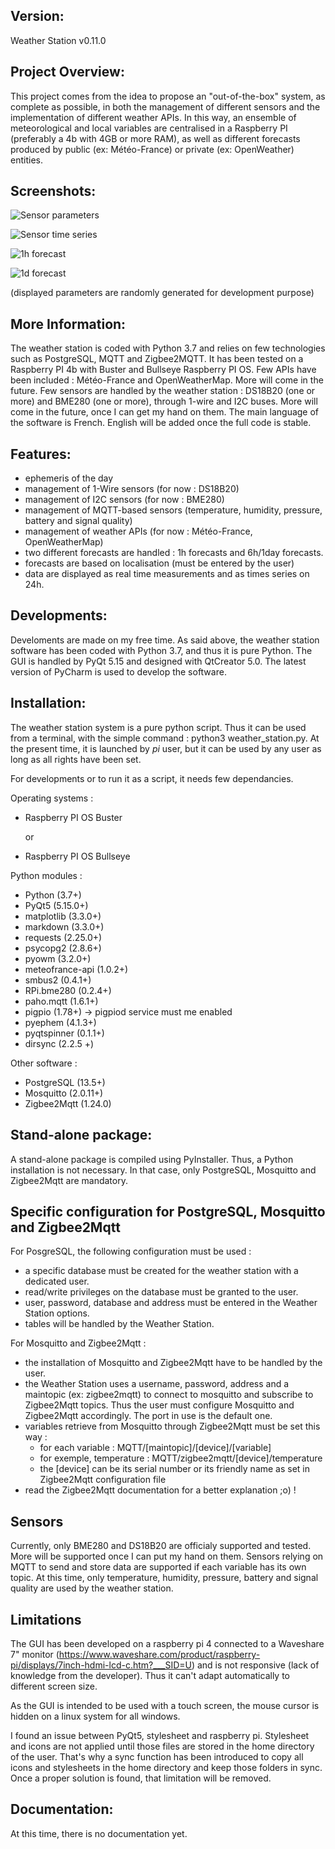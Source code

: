 Version:
--------

Weather Station v0.11.0


Project Overview:
-----------------

This project comes from the idea to propose an "out-of-the-box" system, as complete as possible, in both the management of different sensors and the implementation of different weather APIs. In this way, an ensemble of meteorological and local variables are centralised in a Raspberry PI (preferably a 4b with 4GB or more RAM), as well as different forecasts produced by public (ex: Météo-France) or private (ex: OpenWeather) entities.


Screenshots:
------------

![Sensor parameters](screenshots/screenshot_1.png?raw=true "Parameters from different sensors") 

![Sensor time series](screenshots/screenshot_4.png?raw=true "Parameters can be displayed as time series")

![1h forecast](screenshots/screenshot_2.png?raw=true "Forecast every 1h on a 24h period")

![1d forecast](screenshots/screenshot_3.png?raw=true "Forecast every day on a 5d period")

(displayed parameters are randomly generated for development purpose)


More Information:
-----------------

The weather station is coded with Python 3.7 and relies on few technologies such as PostgreSQL, MQTT and Zigbee2MQTT. It has been tested on a Raspberry PI 4b with Buster and Bullseye Raspberry PI OS.
Few APIs have been included : Météo-France and OpenWeatherMap. More will come in the future.
Few sensors are handled by the weather station : DS18B20 (one or more) and BME280 (one or more), through 1-wire and I2C buses. More will come in the future, once I can get my hand on them.
The main language of the software is French. English will be added once the full code is stable.


Features:
---------

* ephemeris of the day
* management of 1-Wire sensors (for now : DS18B20)
* management of I2C sensors (for now : BME280)
* management of MQTT-based sensors (temperature, humidity, pressure, battery and signal quality)
* management of weather APIs (for now : Météo-France, OpenWeatherMap)
* two different forecasts are handled : 1h forecasts and 6h/1day forecasts.
* forecasts are based on localisation (must be entered by the user)
* data are displayed as real time measurements and as times series on 24h.


Developments:
-------------

Develoments are made on my free time. As said above, the weather station software has been coded with Python 3.7, and thus it is pure Python. The GUI is handled by PyQt 5.15 and designed with QtCreator 5.0. The latest version of PyCharm is used to develop the software.


Installation:
-------------

The weather station system is a pure python script. Thus it can be used from a terminal, with the simple command : python3 weather_station.py.
At the present time, it is launched by *pi* user, but it can be used by any user as long as all rights have been set.

For developments or to run it as a script, it needs few dependancies.

Operating systems :

* Raspberry PI OS Buster

  or

* Raspberry PI OS Bullseye

Python modules :

* Python (3.7+)
* PyQt5 (5.15.0+)
* matplotlib (3.3.0+)
* markdown (3.3.0+)
* requests (2.25.0+)
* psycopg2 (2.8.6+)
* pyowm (3.2.0+)
* meteofrance-api (1.0.2+)
* smbus2 (0.4.1+)
* RPi.bme280 (0.2.4+)
* paho.mqtt (1.6.1+)
* pigpio (1.78+) -> pigpiod service must me enabled
* pyephem (4.1.3+)
* pyqtspinner (0.1.1+)
* dirsync (2.2.5 +)

Other software :

* PostgreSQL (13.5+)
* Mosquitto (2.0.11+)
* Zigbee2Mqtt (1.24.0)


Stand-alone package:
--------------------

A stand-alone package is compiled using PyInstaller. Thus, a Python installation is not necessary. In that case, only PostgreSQL, Mosquitto and Zigbee2Mqtt are mandatory.


Specific configuration for PostgreSQL, Mosquitto and Zigbee2Mqtt
----------------------------------------------------------------

For PosgreSQL, the following configuration must be used :

* a specific database must be created for the weather station with a dedicated user.
* read/write privileges on the database must be granted to the user.
* user, password, database and address must be entered in the Weather Station options.
* tables will be handled by the Weather Station.

For Mosquitto and Zigbee2Mqtt :

* the installation of Mosquitto and Zigbee2Mqtt have to be handled by the user. 
* the Weather Station uses a username, password, address and a maintopic (ex: zigbee2mqtt) to connect to mosquitto and subscribe to Zigbee2Mqtt topics. Thus the user must configure Mosquitto and Zigbee2Mqtt accordingly. The port in use is the default one.
* variables retrieve from Mosquitto through Zigbee2Mqtt must be set this way :
  * for each variable : MQTT/[maintopic]/[device]/[variable]
  * for exemple, temperature : MQTT/zigbee2mqtt/[device]/temperature
  * the [device] can be its serial number or its friendly name as set in Zigbee2Mqtt configuration file
* read the Zigbee2Mqtt documentation for a better explanation ;o) !


Sensors
-------

Currently, only BME280 and DS18B20 are officialy supported and tested. More will be supported once I can put my hand on them.
Sensors relying on MQTT to send and store data are supported if each variable has its own topic. At this time, only temperature, humidity, pressure, battery and signal quality are used by the weather station.


Limitations
-----------

The GUI has been developed on a raspberry pi 4 connected to a Waveshare 7" monitor (https://www.waveshare.com/product/raspberry-pi/displays/7inch-hdmi-lcd-c.htm?___SID=U) and is not responsive (lack of knowledge from the developer). Thus it can't adapt automatically to different screen size.

As the GUI is intended to be used with a touch screen, the mouse cursor is hidden on a linux system for all windows.

I found an issue between PyQt5, stylesheet and raspberry pi. Stylesheet and icons are not applied until those files are stored in the home directory of the user. That's why a sync function has been introduced to copy all icons and stylesheets in the home directory and keep those folders in sync. Once a proper solution is found, that limitation will be removed.


Documentation:
--------------

At this time, there is no documentation yet.

